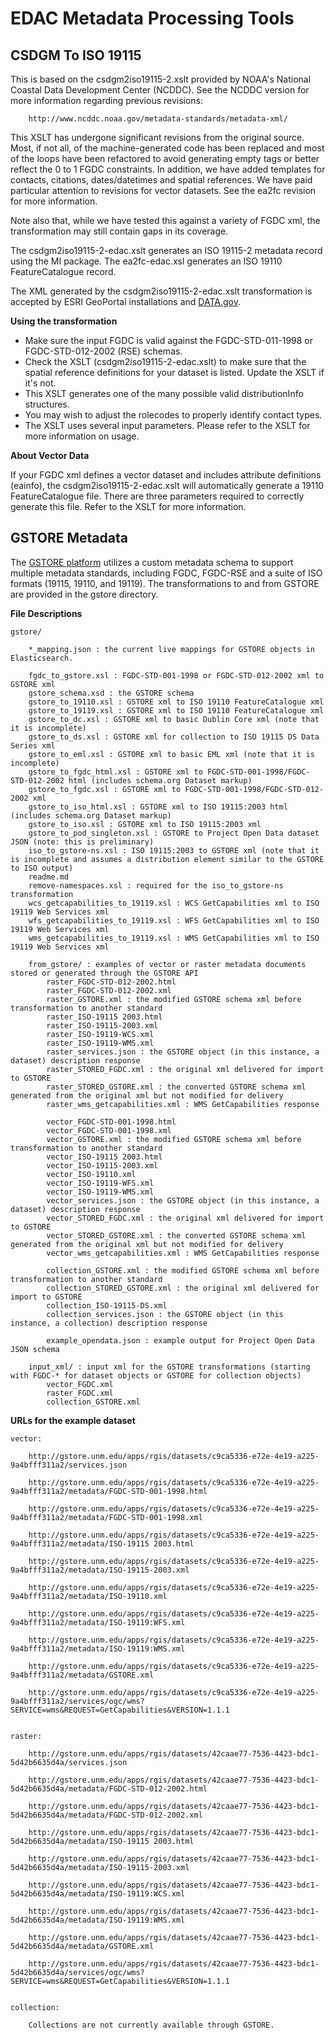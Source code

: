 # EDAC Metadata Processing Tools

## CSDGM To ISO 19115

This is based on the csdgm2iso19115-2.xslt provided by NOAA's National Coastal Data 
Development Center (NCDDC). See the NCDDC version for more information regarding previous revisions:

        http://www.ncddc.noaa.gov/metadata-standards/metadata-xml/

This XSLT has undergone significant revisions from the original source. Most, if not all, of the
machine-generated code has been replaced and most of the loops have been refactored to avoid generating
empty tags or better reflect the 0 to 1 FGDC constraints. In addition, we have added templates for 
contacts, citations, dates/datetimes and spatial references. We have paid particular attention to revisions 
for vector datasets. See the ea2fc revision for more information.

Note also that, while we have tested this against a variety of FGDC xml, the transformation 
may still contain gaps in its coverage.

The csdgm2iso19115-2-edac.xslt generates an ISO 19115-2 metadata record using the MI package. The ea2fc-edac.xsl generates an ISO 19110 FeatureCatalogue record.

The XML generated by the csdgm2iso19115-2-edac.xslt transformation is accepted by ESRI GeoPortal installations and [DATA.gov](http://catalog.data.gov/dataset).

**Using the transformation**

* Make sure the input FGDC is valid against the FGDC-STD-011-1998 or FGDC-STD-012-2002 (RSE) schemas.
* Check the XSLT (csdgm2iso19115-2-edac.xslt) to make sure that the spatial reference definitions for your dataset is listed. Update the XSLT if it's not.
* This XSLT generates one of the many possible valid distributionInfo structures. 
* You may wish to adjust the rolecodes to properly identify contact types.
* The XSLT uses several input parameters. Please refer to the XSLT for more information on usage.

**About Vector Data**

If your FGDC xml defines a vector dataset and includes attribute definitions (eainfo), the csdgm2iso19115-2-edac.xslt will automatically generate a 19110 FeatureCatalogue file. There are three parameters required to correctly generate this file. Refer to the XSLT for more information.

## GSTORE Metadata 
The [GSTORE platform](http://gstore.unm.edu) utilizes a custom metadata schema to support multiple metadata standards, including FGDC, FGDC-RSE and a suite of ISO formats (19115, 19110, and 19119). The transformations to and from GSTORE are provided in the gstore directory.


**File Descriptions**

    gstore/

        *_mapping.json : the current live mappings for GSTORE objects in Elasticsearch.

        fgdc_to_gstore.xsl : FGDC-STD-001-1998 or FGDC-STD-012-2002 xml to GSTORE xml
        gstore_schema.xsd : the GSTORE schema
        gstore_to_19110.xsl : GSTORE xml to ISO 19110 FeatureCatalogue xml
        gstore_to_19119.xsl : GSTORE xml to ISO 19110 FeatureCatalogue xml
        gstore_to_dc.xsl : GSTORE xml to basic Dublin Core xml (note that it is incomplete)
        gstore_to_ds.xsl : GSTORE xml for collection to ISO 19115 DS Data Series xml
        gstore_to_eml.xsl : GSTORE xml to basic EML xml (note that it is incomplete)
        gstore_to_fgdc_html.xsl : GSTORE xml to FGDC-STD-001-1998/FGDC-STD-012-2002 html (includes schema.org Dataset markup)
        gstore_to_fgdc.xsl : GSTORE xml to FGDC-STD-001-1998/FGDC-STD-012-2002 xml
        gstore_to_iso_html.xsl : GSTORE xml to ISO 19115:2003 html (includes schema.org Dataset markup)
        gstore_to_iso.xsl : GSTORE xml to ISO 19115:2003 xml
        gstore_to_pod_singleton.xsl : GSTORE to Project Open Data dataset JSON (note: this is preliminary)
        iso_to_gstore-ns.xsl : ISO 19115:2003 to GSTORE xml (note that it is incomplete and assumes a distribution element similar to the GSTORE to ISO output)
        readme.md
        remove-namespaces.xsl : required for the iso_to_gstore-ns transformation
        wcs_getcapabilities_to_19119.xsl : WCS GetCapabilities xml to ISO 19119 Web Services xml
        wfs_getcapabilities_to_19119.xsl : WFS GetCapabilities xml to ISO 19119 Web Services xml
        wms_getcapabilities_to_19119.xsl : WMS GetCapabilities xml to ISO 19119 Web Services xml

        from_gstore/ : examples of vector or raster metadata documents stored or generated through the GSTORE API
            raster_FGDC-STD-012-2002.html
            raster_FGDC-STD-012-2002.xml
            raster_GSTORE.xml : the modified GSTORE schema xml before transformation to another standard
            raster_ISO-19115 2003.html
            raster_ISO-19115-2003.xml
            raster_ISO-19119-WCS.xml
            raster_ISO-19119-WMS.xml
            raster_services.json : the GSTORE object (in this instance, a dataset) description response
            raster_STORED_FGDC.xml : the original xml delivered for import to GSTORE
            raster_STORED_GSTORE.xml : the converted GSTORE schema xml generated from the original xml but not modified for delivery
            raster_wms_getcapabilities.xml : WMS GetCapabilities response
            
            vector_FGDC-STD-001-1998.html
            vector_FGDC-STD-001-1998.xml
            vector_GSTORE.xml : the modified GSTORE schema xml before transformation to another standard
            vector_ISO-19115 2003.html
            vector_ISO-19115-2003.xml
            vector_ISO-19110.xml
            vector_ISO-19119-WFS.xml
            vector_ISO-19119-WMS.xml
            vector_services.json : the GSTORE object (in this instance, a dataset) description response
            vector_STORED_FGDC.xml : the original xml delivered for import to GSTORE
            vector_STORED_GSTORE.xml : the converted GSTORE schema xml generated from the original xml but not modified for delivery
            vector_wms_getcapabilities.xml : WMS GetCapabilities response

            collection_GSTORE.xml : the modified GSTORE schema xml before transformation to another standard
            collection_STORED_GSTORE.xml : the original xml delivered for import to GSTORE
            collection_ISO-19115-DS.xml
            collection_services.json : the GSTORE object (in this instance, a collection) description response

            example_opendata.json : example output for Project Open Data JSON schema
        
        input_xml/ : input xml for the GSTORE transformations (starting with FGDC-* for dataset objects or GSTORE for collection objects)
            vector_FGDC.xml
            raster_FGDC.xml
            collection_GSTORE.xml

**URLs for the example dataset**

    vector:

        http://gstore.unm.edu/apps/rgis/datasets/c9ca5336-e72e-4e19-a225-9a4bfff311a2/services.json
        
        http://gstore.unm.edu/apps/rgis/datasets/c9ca5336-e72e-4e19-a225-9a4bfff311a2/metadata/FGDC-STD-001-1998.html   
          
        http://gstore.unm.edu/apps/rgis/datasets/c9ca5336-e72e-4e19-a225-9a4bfff311a2/metadata/FGDC-STD-001-1998.xml  
         
        http://gstore.unm.edu/apps/rgis/datasets/c9ca5336-e72e-4e19-a225-9a4bfff311a2/metadata/ISO-19115 2003.html
        
        http://gstore.unm.edu/apps/rgis/datasets/c9ca5336-e72e-4e19-a225-9a4bfff311a2/metadata/ISO-19115-2003.xml
        
        http://gstore.unm.edu/apps/rgis/datasets/c9ca5336-e72e-4e19-a225-9a4bfff311a2/metadata/ISO-19110.xml
        
        http://gstore.unm.edu/apps/rgis/datasets/c9ca5336-e72e-4e19-a225-9a4bfff311a2/metadata/ISO-19119:WFS.xml
        
        http://gstore.unm.edu/apps/rgis/datasets/c9ca5336-e72e-4e19-a225-9a4bfff311a2/metadata/ISO-19119:WMS.xml
        
        http://gstore.unm.edu/apps/rgis/datasets/c9ca5336-e72e-4e19-a225-9a4bfff311a2/metadata/GSTORE.xml
        
        http://gstore.unm.edu/apps/rgis/datasets/c9ca5336-e72e-4e19-a225-9a4bfff311a2/services/ogc/wms?SERVICE=wms&REQUEST=GetCapabilities&VERSION=1.1.1
        

    raster:

        http://gstore.unm.edu/apps/rgis/datasets/42caae77-7536-4423-bdc1-5d42b6635d4a/services.json
        
        http://gstore.unm.edu/apps/rgis/datasets/42caae77-7536-4423-bdc1-5d42b6635d4a/metadata/FGDC-STD-012-2002.html 
        
        http://gstore.unm.edu/apps/rgis/datasets/42caae77-7536-4423-bdc1-5d42b6635d4a/metadata/FGDC-STD-012-2002.xml 
        
        http://gstore.unm.edu/apps/rgis/datasets/42caae77-7536-4423-bdc1-5d42b6635d4a/metadata/ISO-19115 2003.html
        
        http://gstore.unm.edu/apps/rgis/datasets/42caae77-7536-4423-bdc1-5d42b6635d4a/metadata/ISO-19115-2003.xml
        
        http://gstore.unm.edu/apps/rgis/datasets/42caae77-7536-4423-bdc1-5d42b6635d4a/metadata/ISO-19119:WCS.xml
        
        http://gstore.unm.edu/apps/rgis/datasets/42caae77-7536-4423-bdc1-5d42b6635d4a/metadata/ISO-19119:WMS.xml
        
        http://gstore.unm.edu/apps/rgis/datasets/42caae77-7536-4423-bdc1-5d42b6635d4a/metadata/GSTORE.xml
        
        http://gstore.unm.edu/apps/rgis/datasets/42caae77-7536-4423-bdc1-5d42b6635d4a/services/ogc/wms?SERVICE=wms&REQUEST=GetCapabilities&VERSION=1.1.1
        

    collection:

        Collections are not currently available through GSTORE. 



    
